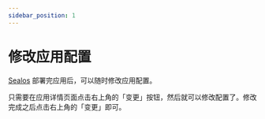 ```yaml
---
sidebar_position: 1
---
```


# 修改应用配置

[Sealos](https://cloud.sealos.io) 部署完应用后，可以随时修改应用配置。

只需要在应用详情页面点击右上角的「变更」按钮，然后就可以修改配置了。修改完成之后点击右上角的「变更」即可。